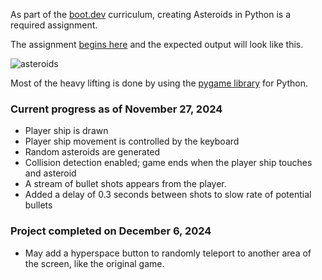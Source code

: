 As part of the [boot.dev](https://boot.dev) curriculum, creating Asteroids in Python is a required assignment.

The assignment [begins here](https://www.boot.dev/lessons/5be3e3bd-efb5-4664-a9e9-7111be783271) and the expected output will look like this.

![asteroids](https://github.com/user-attachments/assets/cbc6d2d9-ed98-4319-bffb-94ab091f02b0)

Most of the heavy lifting is done by using the [pygame library](https://www.pygame.org/docs/) for Python.

### Current progress as of November 27, 2024

- Player ship is drawn
- Player ship movement is controlled by the keyboard
- Random asteroids are generated
- Collision detection enabled; game ends when the player ship touches and asteroid
- A stream of bullet shots appears from the player.
- Added a delay of 0.3 seconds between shots to slow rate of potential bullets

### Project completed on December 6, 2024

- May add a hyperspace button to randomly teleport to another area of the screen, like the original game.
  
